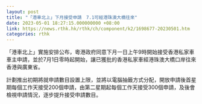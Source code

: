 ```yaml
---
layout: post
title: "「港車北上」下月接受申請　7.1可經港珠澳大橋往來"
date: 2023-05-01 18:27:15.000000000 +08:00
link: https://news.rthk.hk/rthk/ch/component/k2/1698677-20230501.htm
categories: rthk
---
```


「港車北上」實施安排公布，粵港政府同意下月一日上午9時開始接受香港私家車車主申請，並於7月1日零時起開始，讓已獲批的香港私家車經港珠澳大橋口岸往來香港與廣東省。

計劃推出初期將就申請數目設置上限，並將以電腦抽籤方式分配，開放申請後首星期每個工作天接受200個申請，由第二星期起每個工作天接受300個申請，及後會檢視申請情況，逐步提升接受申請數目。
